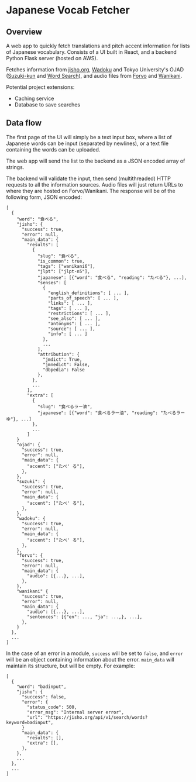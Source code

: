 # Japanese Vocab Fetcher

## Overview

A web app to quickly fetch translations and pitch accent information for lists of Japanese
vocabulary. Consists of a UI built in React, and a backend Python Flask server (hosted on AWS).

Fetches information from [jisho.org](jisho.org), [Wadoku](wadoku.de) and Tokyo
University's OJAD ([Suzuki-kun](http://www.gavo.t.u-tokyo.ac.jp/ojad/eng/phrasing/index) and
[Word Search](http://www.gavo.t.u-tokyo.ac.jp/ojad/search)), and audio files from
[Forvo](forvo.com) and [Wanikani](wanikani.com).

Potential project extensions:
- Caching service
- Database to save searches


## Data flow

The first page of the UI will simply be a text input box, where a list of Japanese words can be
input (separated by newlines), or a text file containing the words can be uploaded.

The web app will send the list to the backend as a JSON encoded array of strings.

The backend will validate the input, then send (multithreaded) HTTP requests to all the information
sources. Audio files will just return URLs to where they are hosted on Forvo/Wanikani. The response
will be of the following form, JSON encoded:

```
[
  {
    "word": "食べる",
    "jisho": {
      "success": true,
      "error": null,
      "main_data": {
        "results": [
          {
            "slug": "食べる",
            "is_common": true,
            "tags": ["wanikani6"],
            "jlpt": ["jlpt-n5"],
            "japanese": [{"word": "食べる", "reading": "たべる"}, ...],
            "senses": [
              {
                "english_definitions": [ ... ],
                "parts_of_speech": [ ... ],
                "links": [ ... ],
                "tags": [ ... ],
                "restrictions": [ ... ],
                "see_also": [ ... ],
                "antonyms": [ ... ],
                "source": [ ... ],
                "info": [ ... ]
              },
              ...
            ],
            "attribution": {
              "jmdict": True,
              "jmnedict": False,
              "dbpedia": False
            },
          },
          ...
        ],
        "extra": [
          {
            "slug": "食べるラー油",
            "japanese": [{"word": "食べるラー油", "reading": "たべるラーゆ"}, ...]
          },
          ...
        ]
    }
    "ojad": {
      "success": true,
      "error": null,
      "main_data": {
        "accent": ["たべ' る"],
      },
    },
    "suzuki": {
      "success": true,
      "error": null,
      "main_data": {
        "accent": ["たべ' る"],
      },
    },
    "wadoku": {
      "success": true,
      "error": null,
      "main_data": {
        "accent": ["たべ' る"],
      },
    },
    "forvo": {
      "success": true,
      "error": null,
      "main_data": {
        "audio": [{...}, ...],
      },
    },
    "wanikani" {
      "success": true,
      "error": null,
      "main_data": {
        "audio": [{...}, ...],
        "sentences": [{"en": ..., "ja": ...,}, ...],
      },
    }
  },
  ...
]
```

In the case of an error in a module, `success` will be set to `false`, and `error` will be an object containing information about the error. `main_data` will maintain its structure, but will be empty. For example:
```
[
  {
    "word": "badinput",
    "jisho": {
      "success": false,
      "error": {
        "status_code": 500,
        "error_msg": "Internal server error",
        "url": "https://jisho.org/api/v1/search/words?keyword=badinput",
      }
      "main_data": {
        "results": [],
        "extra": [],
      },
    },
    ...
  },
  ...
]
```
